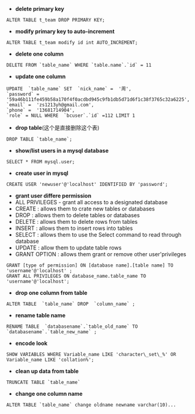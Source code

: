 

- **delete primary key**


```
ALTER TABLE t_team DROP PRIMARY KEY;  
```
- **modify primary key to auto-increment**


```
ALTER TABLE t_team modify id int AUTO_INCREMENT;
```

- **delete one column**

```
DELETE FROM `table_name` WHERE `table.name`.`id` = 11
```

- **update one column**

```
UPDATE  `table_name` SET  `nick_name` =  '周',
`password` =  '59a46b111fe459b58a170f4f0acdbd945c9fb1db5d71d6f1c38f3765c32a6225',
`email` =  'zs1213yh@gmail.com',
`phone` =  '13681714904',
`role` = NULL WHERE  `bcuser`.`id` =112 LIMIT 1
```

 - **drop table**(这个是直接删除这个表)

```
DROP TABLE `table_name`;
```


 - **show/list users in a mysql database**

```
SELECT * FROM mysql.user;
```

 - **create user in mysql**
 
```
CREATE USER 'newuser'@'localhost' IDENTIFIED BY 'password';
```

 - **grant user differe permission**
  - ALL PRIVILEGES - grant all access to a designated database
  - CREATE : allows them to crate new tables or databases
  - DROP : allows them to delete tables or databases
  - DELETE : allows them to delete rows from tables
  - INSERT : allows them to insert rows into tables
  - SELECT : allows them to use the Select command to read through database
  - UPDATE : allow them to update table rows
  - GRANT OPTION : allows them grant or remove other user'privileges


```
GRANT [type of permission] ON [database name].[table name] TO 'username'@'localhost' ;
GRANT ALL PRIVILEGES ON database_name.table_name TO 'username'@'localhost';
```

 - **drop one column from  table**

```
ALTER TABLE  `table_name` DROP  `column_name` ;
```


 - **rename table name**

```
RENAME TABLE  `databasename`.`table_old_name` TO  `databasename`.`table_new_name` ;
```


 - **encode look**

```
SHOW VARIABLES WHERE Variable_name LIKE 'character\_set\_%' OR Variable_name LIKE 'collation%';
```

 - **clean up data from table**

```
TRUNCATE TABLE `table_name`
```

 - **change one column name**

```
ALTER TABLE `table_name` change oldname newname varchar(10)...
```
